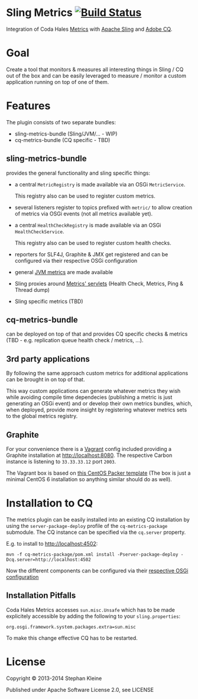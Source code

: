 Sling Metrics [![Build Status](https://api.travis-ci.org/digital-wonderland/sling-metrics.png)](https://travis-ci.org/digital-wonderland/sling-metrics)
=============

Integration of Coda Hales [Metrics](http://metrics.codahale.com/) with [Apache Sling](http://sling.apache.org/) and [Adobe CQ](http://www.adobe.com/sea/products/cq.html).

Goal
====

Create a tool that monitors & measures all interesting things in Sling / CQ out of the box and can be easily leveraged to measure / monitor a custom application running on top of one of them.

Features
========

The plugin consists of two separate bundles:

* sling-metrics-bundle (Sling/JVM/... - WIP)
* cq-metrics-bundle (CQ specific - TBD)

sling-metrics-bundle
--------------------

provides the general functionality and sling specific things:

* a central ```MetricRegistry``` is made available via an OSGi ```MetricService```.

    This registry also can be used to register custom metrics.

* several listeners register to topics prefixed with ```metric/``` to allow creation of metrics via OSGi events (not all metrics available yet).

* a central ```HealthCheckRegistry``` is made available via an OSGi ```HealthCheckService```.

    This registry also can be used to register custom health checks.

* reporters for SLF4J, Graphite & JMX get registered and can be configured via their respective OSGi configuration

* general [JVM metrics](http://metrics.codahale.com/manual/jvm/) are made available

* Sling proxies around [Metrics' servlets](http://metrics.codahale.com/manual/servlets/) (Health Check, Metrics, Ping & Thread dump)

* Sling specific metrics (TBD)

cq-metrics-bundle
-----------------

can be deployed on top of that and provides CQ specific checks & metrics (TBD - e.g. replication queue health check / metrics, ...).

3rd party applications
----------------------

By following the same approach custom metrics for additional applications can be brought in on top of that.

This way custom applications can generate whatever metrics they wish while avoiding compile time dependecies (publishing a metric is just generating an OSGi event) and or develop their own metrics bundles, which, when deployed, provide more insight by registering whatever metrics sets to the global metrics registry.


Graphite
--------

For your convenience there is a [Vagrant](http://vagrantup.com) config included providing a Graphite installation at [http://localhost:8080](http://localhost:8080). The respective Carbon instance is listening to ```33.33.33.12``` port ```2003```.

The Vagrant box is based on [this CentOS Packer template](https://github.com/digital-wonderland/packer-templates/tree/master/CentOS-6-x86_64) (The box is just a minimal CentOS 6 installation so anything similar should do as well).


Installation to CQ
====================

The metrics plugin can be easily installed into an existing CQ installation by using the ```server-package-deploy``` profile of the ```cq-metrics-package``` submodule. The CQ instance can be specified via the ```cq.server``` property.

E.g. to install to [http://localhost:4502](http://localhost:4502):

```
mvn -f cq-metrics-package/pom.xml install -Pserver-package-deploy -Dcq.server=http://localhost:4502
```

Now the different components can be configured via their [respective OSGi configuration](http://localhost:4502/system/console/configMgr)

Installation Pitfalls
---------------------

Coda Hales Metrics accesses ```sun.misc.Unsafe``` which has to be made explicitely accessible by adding the following to your ```sling.properties```:

```
org.osgi.framework.system.packages.extra=sun.misc
```
To make this change effective CQ has to be restarted.

License
=======

Copyright &copy; 2013-2014 Stephan Kleine

Published under Apache Software License 2.0, see LICENSE
